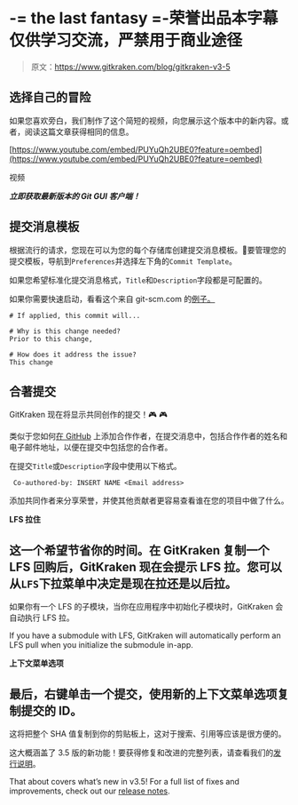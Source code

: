 # -= the last fantasy =-荣誉出品本字幕仅供学习交流，严禁用于商业途径

> 原文：<https://www.gitkraken.com/blog/gitkraken-v3-5>

## **选择自己的冒险**

如果您喜欢旁白，我们制作了这个简短的视频，向您展示这个版本中的新内容。或者，阅读这篇文章获得相同的信息。

[https://www.youtube.com/embed/PUYuQh2UBE0?feature=oembed](https://www.youtube.com/embed/PUYuQh2UBE0?feature=oembed)

视频

***立即获取最新版本的 Git GUI 客户端！***

## **提交消息模板**

根据流行的请求，您现在可以为您的每个存储库创建提交消息模板。🎉要管理您的提交模板，导航到`Preferences`并选择左下角的`Commit Template`。

如果您希望标准化提交消息格式，`Title`和`Description`字段都是可配置的。

如果你需要快速启动，看看这个来自 git-scm.com 的[例子。](https://git-scm.com/book/en/v2/Customizing-Git-Git-Configuration#_code_commit_template_code)

```
# If applied, this commit will...

# Why is this change needed?
Prior to this change, 

# How does it address the issue?
This change
```

## **合著提交**

GitKraken 现在将显示共同创作的提交！🎮 🎮

类似于您如何[在 GitHub](https://blog.github.com/2018-01-29-commit-together-with-co-authors/) 上添加合作作者，在提交消息中，包括合作作者的姓名和电子邮件地址，以便在提交中包括您的合作者。

在提交`Title`或`Description`字段中使用以下格式。

```
 Co-authored-by: INSERT NAME <Email address>
```

添加共同作者来分享荣誉，并使其他贡献者更容易查看谁在您的项目中做了什么。

**LFS 拉住**

## 这一个希望节省你的时间。在 GitKraken 复制一个 LFS 回购后，GitKraken 现在会提示 LFS 拉。您可以从`LFS`下拉菜单中决定是现在拉还是以后拉。

如果你有一个 LFS 的子模块，当你在应用程序中初始化子模块时，GitKraken 会自动执行 LFS 拉。

If you have a submodule with LFS, GitKraken will automatically perform an LFS pull when you initialize the submodule in-app.

**上下文菜单选项**

## 最后，右键单击一个提交，使用新的上下文菜单选项复制提交的 ID。

这将把整个 SHA 值复制到你的剪贴板上，这对于搜索、引用等应该是很方便的。

这大概涵盖了 3.5 版的新功能！要获得修复和改进的完整列表，请查看我们的[发行说明](https://support.gitkraken.com/release-notes/current#v3-5-0)。

That about covers what’s new in v3.5! For a full list of fixes and improvements, check out our [release notes](https://support.gitkraken.com/release-notes/current#v3-5-0).